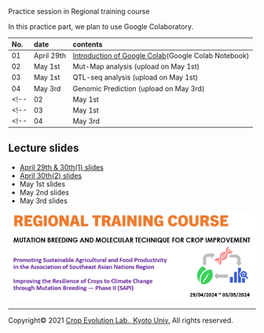 <a name="section1">Practice session in Regional training course</a>

In this practice part, we plan to use Google Colaboratory.

| No. | date | contents |
|:---|:---|:---|
| 01 | April 29th | [Introduction of Google Colab](https://colab.research.google.com/github/CropEvol/FAO_practice/blob/master/textbook/GoogleColab.ipynb)(Google Colab Notebook) |
| 02 | May 1st | Mut-Map analysis (upload on May 1st) |
| 03 | May 1st | QTL-seq analysis (upload on May 1st) |
| 04 | May 3rd | Genomic Prediction (upload on May 3rd) |
<!-- | 02 | May 1st | [Mut-Map analysis](https://colab.research.google.com/github/CropEvol/FAO_practice/blob/master/textbook/MutMap.ipynb)(Google Colab Notebook) | -->
<!-- | 03 | May 1st | [QTL-seq analysis](https://colab.research.google.com/github/CropEvol/FAO_practice/blob/master/textbook/QTL-seq.ipynb)(Google Colab Notebook) | -->
<!-- | 04 | May 3rd | [Genomic Prediction](https://colab.research.google.com/github/CropEvol/FAO_practice/blob/master/textbook/GenomicPrediction.ipynb)(Google Colab Notebook) | -->

## Lecture slides
- [April 29th & 30th(1) slides](https://github.com/CropEvol/FAO_practice/blob/main/textbook/Apr_29_FAO_IAEA_training_slides.pdf)
- [April 30th(2) slides](https://github.com/CropEvol/FAO_practice/blob/main/textbook/Apr_30_DNA_sequencing.pdf)
- May 1st slides
- May 2nd slides
- May 3rd slides


![title](textbook/title.png)

---
Copyright&copy; 2021 [Crop Evolution Lab., Kyoto Univ.](http://www.crop-evolution.kais.kyoto-u.ac.jp/) All rights reserved.
